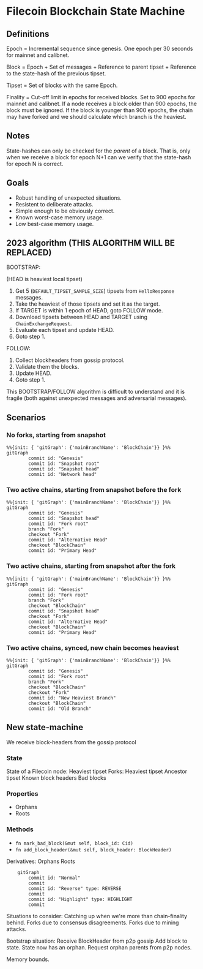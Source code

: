 # Filecoin Blockchain State Machine

## Definitions

Epoch = Incremental sequence since genesis. One epoch per 30 seconds for mainnet
and calibnet.

Block = Epoch + Set of messages + Reference to parent tipset + Reference to the
state-hash of the previous tipset.

Tipset = Set of blocks with the same Epoch.

Finality = Cut-off limit in epochs for received blocks. Set to 900 epochs for
mainnet and calibnet. If a node receives a block older than 900 epochs, the
block must be ignored. If the block is younger than 900 epochs, the chain may
have forked and we should calculate which branch is the heaviest.

## Notes

State-hashes can only be checked for the _parent_ of a block. That is, only when
we receive a block for epoch N+1 can we verify that the state-hash for epoch N
is correct.

## Goals

 - Robust handling of unexpected situations.
 - Resistent to deliberate attacks.
 - Simple enough to be obviously correct.
 - Known worst-case memory usage.
 - Low best-case memory usage.

## 2023 algorithm (THIS ALGORITHM WILL BE REPLACED)

BOOTSTRAP:

(HEAD is heaviest local tipset)

 1. Get 5 (`DEFAULT_TIPSET_SAMPLE_SIZE`) tipsets from `HelloResponse` messages.
 2. Take the heaviest of those tipsets and set it as the target.
 3. If TARGET is within 1 epoch of HEAD, goto FOLLOW mode.
 3. Download tipsets between HEAD and TARGET using `ChainExchangeRequest`.
 4. Evaluate each tipset and update HEAD.
 5. Goto step 1.

FOLLOW:
 1. Collect blockheaders from gossip protocol.
 2. Validate them the blocks.
 3. Update HEAD.
 4. Goto step 1.

This BOOTSTRAP/FOLLOW algorithm is difficult to understand and it is fragile
(both against unexpected messages and adversarial messages).

## Scenarios

### No forks, starting from snapshot

```mermaid
%%{init: { 'gitGraph': {'mainBranchName': 'BlockChain'}} }%%
gitGraph
        commit id: "Genesis"
        commit id: "Snapshot root"
        commit id: "Snapshot head"
        commit id: "Network head"

```

### Two active chains, starting from snapshot before the fork

```mermaid
%%{init: { 'gitGraph': {'mainBranchName': 'BlockChain'}} }%%
gitGraph
        commit id: "Genesis"
        commit id: "Snapshot head"
        commit id: "Fork root"
        branch "Fork"
        checkout "Fork"
        commit id: "Alternative Head"
        checkout "BlockChain"
        commit id: "Primary Head"

```

### Two active chains, starting from snapshot after the fork

```mermaid
%%{init: { 'gitGraph': {'mainBranchName': 'BlockChain'}} }%%
gitGraph
        commit id: "Genesis"
        commit id: "Fork root"
        branch "Fork"
        checkout "BlockChain"
        commit id: "Snapshot head"
        checkout "Fork"
        commit id: "Alternative Head"
        checkout "BlockChain"
        commit id: "Primary Head"
```

### Two active chains, synced, new chain becomes heaviest

```mermaid
%%{init: { 'gitGraph': {'mainBranchName': 'BlockChain'}} }%%
gitGraph
        commit id: "Genesis"
        commit id: "Fork root"
        branch "Fork"
        checkout "BlockChain"
        checkout "Fork"
        commit id: "New Heaviest Branch"
        checkout "BlockChain"
        commit id: "Old Branch"
```

## New state-machine

We receive block-headers from the gossip protocol


### State

State of a Filecoin node:
    Heaviest tipset
    Forks:
        Heaviest tipset
        Ancestor tipset
    Known block headers
    Bad blocks

### Properties

 * Orphans
 * Roots

### Methods

 * `fn mark_bad_block(&mut self, block_id: Cid)`
 * `fn add_block_header(&mut self, block_header: BlockHeader)`

Derivatives:
    Orphans
    Roots

```mermaid
    gitGraph
        commit id: "Normal"
        commit
        commit id: "Reverse" type: REVERSE
        commit
        commit id: "Highlight" type: HIGHLIGHT
        commit
```

Situations to consider:
    Catching up when we're more than chain-finality behind.
    Forks due to consensus disagreements.
    Forks due to mining attacks.

Bootstrap situation:
    Receive BlockHeader from p2p gossip
    Add block to state.
    State now has an orphan.
    Request orphan parents from p2p nodes.

Memory bounds.
